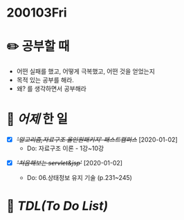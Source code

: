 # 200103Fri

# :pencil2: 공부할 때

- 어떤 실패를 했고, 어떻게 극복했고, 어떤 것을 얻었는지
- 목적 있는 공부를 해라.
- 왜? 를 생각하면서 공부해라

<!-- # 🌞 오늘의 _명언_ -->

# 📅 _어제_ 한 일

- [x] ~~_'알고리즘,자료구조 올인원패키지' 패스트캠퍼스_~~ [2020-01-02]
  - Do: 자료구조 이론 - 1강~10강

* [x] ~~_*'처음해보는 servlet&jsp'*_~~ [2020-01-02]

  - Do: 06.상태정보 유지 기술 (p.231~245)

# :memo: _TDL(To Do List)_

<!-- ❌🔺❎🔼 -->

<!-- **G**:Goal(목표)<br> -->
<!-- **D**:Do(했음) -->

<!-- # 📚 _TIL(Today I Learned)_ -->

<!-- # 📖 _독서_ 마라톤 -->

<!-- # 💪 개발자라면 _운동_ 은 필수! -->

<!-- - [x] ~~_헬스472일차 in 메모리피트니스 am.07:15~09:30_~~ [2019-12-27] -->

<!-- # :newspaper: 오늘 읽은 _it 개발, 기술 관련 기사, 블로그_ -->

<!-- # :disappointed: 오늘 _아쉬웠던 점_.. -->

<!-- # 📅 _내일_ 할 일 -->

  <!-- # 🛌 오늘 하루 _마무리_ 하며.. -->
